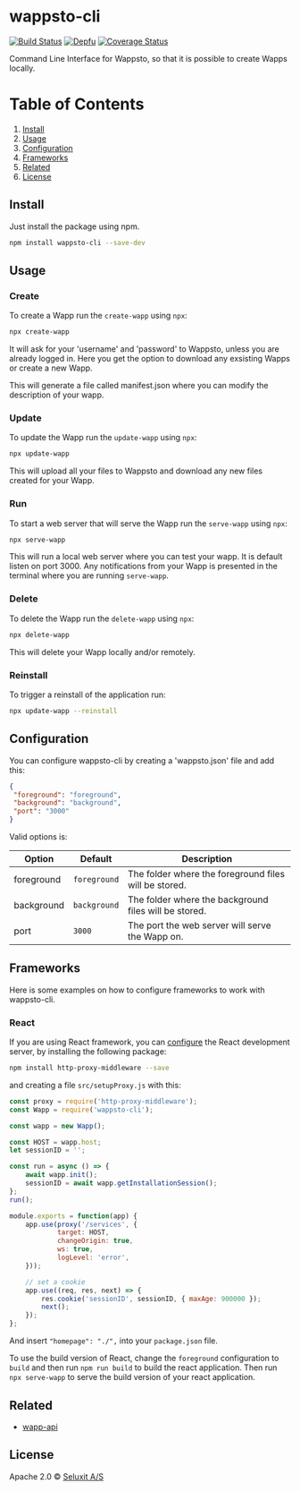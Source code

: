 # wappsto-cli
[![Build Status](https://travis-ci.com/Wappsto/wappsto-cli.svg?branch=master)](https://travis-ci.com/Wappsto/wappsto-cli)
[![Depfu](https://badges.depfu.com/badges/c25acea9b059ab7760cb61d1de54f29d/overview.svg)](https://depfu.com/github/Wappsto/wappsto-cli?project_id=7056)
[![Coverage Status](https://coveralls.io/repos/github/Wappsto/wappsto-cli/badge.svg?branch=master)](https://coveralls.io/github/Wappsto/wappsto-cli?branch=master)

Command Line Interface for Wappsto, so that it is possible to create Wapps locally.

# Table of Contents
1. [Install](#install)
2. [Usage](#usage)
3. [Configuration](#configuration)
4. [Frameworks](#frameworks)
5. [Related](#related)
6. [License](#license)

## Install

Just install the package using npm.

```sh
npm install wappsto-cli --save-dev
```

## Usage

### Create

To create a Wapp run the `create-wapp` using `npx`:

```sh
npx create-wapp
```

It will ask for your 'username' and 'password' to Wappsto, unless you are already logged in.
Here you get the option to download any exsisting Wapps or create a new Wapp.

This will generate a file called manifest.json where you can modify the description of your wapp.

### Update

To update the Wapp run the `update-wapp` using `npx`:

```sh
npx update-wapp
```

This will upload all your files to Wappsto and download any new files created for your Wapp.

### Run

To start a web server that will serve the Wapp run the `serve-wapp` using `npx`:

```sh
npx serve-wapp
```

This will run a local web server where you can test your wapp. It is default listen on port 3000.
Any notifications from your Wapp is presented in the terminal where you are running `serve-wapp`.

### Delete

To delete the Wapp run the `delete-wapp` using `npx`:

```sh
npx delete-wapp
```

This will delete your Wapp locally and/or remotely.

### Reinstall

To trigger a reinstall of the application run:

```sh
npx update-wapp --reinstall
```

## Configuration

You can configure wappsto-cli by creating a 'wappsto.json' file and add this:

```json
{
 "foreground": "foreground",
 "background": "background",
 "port": "3000"
}
```

Valid options is:

| Option     | Default      | Description                                           |
|------------|--------------|-------------------------------------------------------|
| foreground | `foreground` | The folder where the foreground files will be stored. |
| background | `background` | The folder where the background files will be stored. |
| port       | `3000`       | The port the web server will serve the Wapp on.       |

## Frameworks

Here is some examples on how to configure frameworks to work with wappsto-cli.

### React

If you are using React framework, you can [configure](https://facebook.github.io/create-react-app/docs/proxying-api-requests-in-development#configuring-the-proxy-manually) the React development server, by installing the following package:

```sh
npm install http-proxy-middleware --save
```

and creating a file `src/setupProxy.js` with this:

```js
const proxy = require('http-proxy-middleware');
const Wapp = require('wappsto-cli');

const wapp = new Wapp();

const HOST = wapp.host;
let sessionID = '';

const run = async () => {
    await wapp.init();
    sessionID = await wapp.getInstallationSession();
};
run();

module.exports = function(app) {
    app.use(proxy('/services', {
            target: HOST,
            changeOrigin: true,
            ws: true,
            logLevel: 'error',
    }));

    // set a cookie
    app.use((req, res, next) => {
        res.cookie('sessionID', sessionID, { maxAge: 900000 });
        next();
    });
};
```

And insert `"homepage": "./",` into your `package.json` file.

To use the build version of React, change the `foreground` configuration to `build` and then run `npm run build` to build the react application.
Then run `npx serve-wapp` to serve the build version of your react application.

## Related

- [wapp-api](https://github.com/wappsto/wapp-api)

## License

Apache 2.0 © [Seluxit A/S](https://www.seluxit.com)
